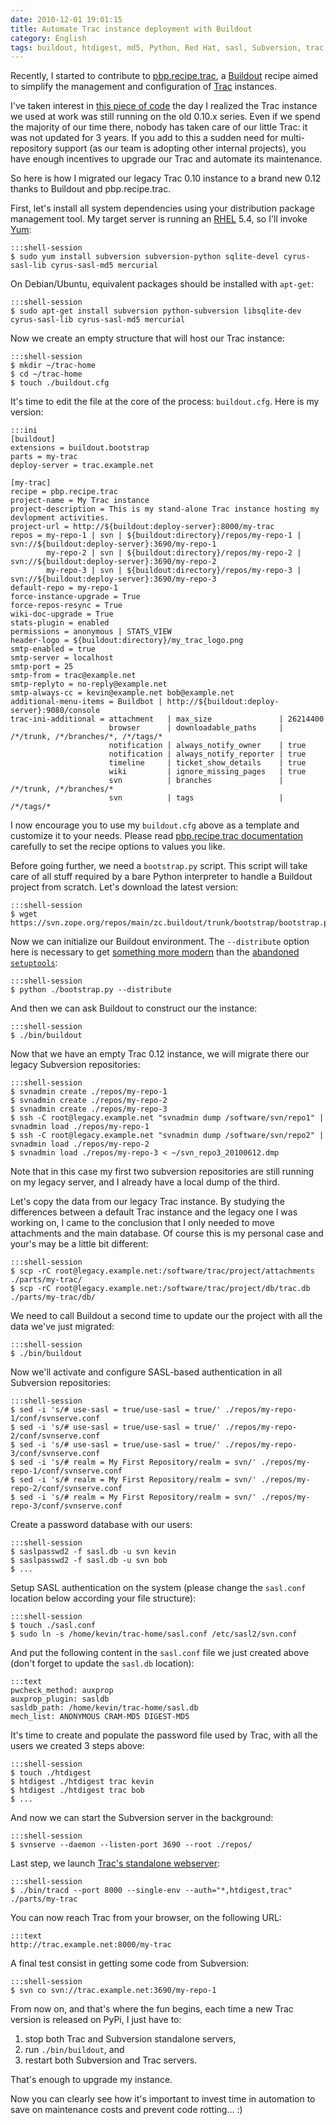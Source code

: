 ```yaml
---
date: 2010-12-01 19:01:15
title: Automate Trac instance deployment with Buildout
category: English
tags: buildout, htdigest, md5, Python, Red Hat, sasl, Subversion, trac, yum, Mercurial, Regular expression
---
```


Recently, I started to contribute to [pbp.recipe.trac](https://pypi.python.org/pypi/pbp.recipe.trac), a [Buildout](https://www.buildout.org) recipe aimed to simplify the management and configuration of [Trac](https://trac.edgewall.org) instances.

I've taken interest in [this piece of code](https://bitbucket.org/tarek/atomisator/src/tip/packages/pbp.recipe.trac/) the day I realized the Trac instance we used at work was still running on the old 0.10.x series. Even if we spend the majority of our time there, nobody has taken care of our little Trac: it was not updated for 3 years. If you add to this a sudden need for multi-repository support (as our team is adopting other internal projects), you have enough incentives to upgrade our Trac and automate its maintenance.

So here is how I migrated our legacy Trac 0.10 instance to a brand new 0.12 thanks to Buildout and pbp.recipe.trac.

First, let's install all system dependencies using your distribution package management tool. My target server is running an [RHEL](https://www.redhat.com/rhel/) 5.4, so I'll invoke [Yum](https://fedoraproject.org/wiki/Tools/yum):

    :::shell-session
    $ sudo yum install subversion subversion-python sqlite-devel cyrus-sasl-lib cyrus-sasl-md5 mercurial

On Debian/Ubuntu, equivalent packages should be installed with `apt-get`:

    :::shell-session
    $ sudo apt-get install subversion python-subversion libsqlite-dev cyrus-sasl-lib cyrus-sasl-md5 mercurial

Now we create an empty structure that will host our Trac instance:

    :::shell-session
    $ mkdir ~/trac-home
    $ cd ~/trac-home
    $ touch ./buildout.cfg

It's time to edit the file at the core of the process: `buildout.cfg`. Here is my version:

    :::ini
    [buildout]
    extensions = buildout.bootstrap
    parts = my-trac
    deploy-server = trac.example.net

    [my-trac]
    recipe = pbp.recipe.trac
    project-name = My Trac instance
    project-description = This is my stand-alone Trac instance hosting my devlopment activities.
    project-url = http://${buildout:deploy-server}:8000/my-trac
    repos = my-repo-1 | svn | ${buildout:directory}/repos/my-repo-1 | svn://${buildout:deploy-server}:3690/my-repo-1
            my-repo-2 | svn | ${buildout:directory}/repos/my-repo-2 | svn://${buildout:deploy-server}:3690/my-repo-2
            my-repo-3 | svn | ${buildout:directory}/repos/my-repo-3 | svn://${buildout:deploy-server}:3690/my-repo-3
    default-repo = my-repo-1
    force-instance-upgrade = True
    force-repos-resync = True
    wiki-doc-upgrade = True
    stats-plugin = enabled
    permissions = anonymous | STATS_VIEW
    header-logo = ${buildout:directory}/my_trac_logo.png
    smtp-enabled = true
    smtp-server = localhost
    smtp-port = 25
    smtp-from = trac@example.net
    smtp-replyto = no-reply@example.net
    smtp-always-cc = kevin@example.net bob@example.net
    additional-menu-items = Buildbot | http://${buildout:deploy-server}:9080/console
    trac-ini-additional = attachment   | max_size               | 26214400
                          browser      | downloadable_paths     | /*/trunk, /*/branches/*, /*/tags/*
                          notification | always_notify_owner    | true
                          notification | always_notify_reporter | true
                          timeline     | ticket_show_details    | true
                          wiki         | ignore_missing_pages   | true
                          svn          | branches               | /*/trunk, /*/branches/*
                          svn          | tags                   | /*/tags/*

I now encourage you to use my `buildout.cfg` above as a template and customize it to your needs. Please read [pbp.recipe.trac documentation](https://pypi.python.org/pypi/pbp.recipe.trac#detailed-documentation) carefully to set the recipe options to values you like.

Before going further, we need a `bootstrap.py` script. This script will take care of all stuff required by a bare Python interpreter to handle a Buildout project from scratch. Let's download the latest version:

    :::shell-session
    $ wget https://svn.zope.org/repos/main/zc.buildout/trunk/bootstrap/bootstrap.py

Now we can initialize our Buildout environment. The `--distribute` option here is necessary to get [something more modern](https://pypi.python.org/pypi/distribute#about-the-fork) than the [abandoned `setuptools`](https://pypi.python.org/pypi/setuptools):

    :::shell-session
    $ python ./bootstrap.py --distribute

And then we can ask Buildout to construct our the instance:

    :::shell-session
    $ ./bin/buildout

Now that we have an empty Trac 0.12 instance, we will migrate there our legacy Subversion repositories:

    :::shell-session
    $ svnadmin create ./repos/my-repo-1
    $ svnadmin create ./repos/my-repo-2
    $ svnadmin create ./repos/my-repo-3
    $ ssh -C root@legacy.example.net "svnadmin dump /software/svn/repo1" | svnadmin load ./repos/my-repo-1
    $ ssh -C root@legacy.example.net "svnadmin dump /software/svn/repo2" | svnadmin load ./repos/my-repo-2
    $ svnadmin load ./repos/my-repo-3 < ~/svn_repo3_20100612.dmp

Note that in this case my first two subversion repositories are still running on my legacy server, and I already have a local dump of the third.

Let's copy the data from our legacy Trac instance. By studying the differences between a default Trac instance and the legacy one I was working on, I came to the conclusion that I only needed to move attachments and the main database. Of course this is my personal case and your's may be a little bit different:

    :::shell-session
    $ scp -rC root@legacy.example.net:/software/trac/project/attachments ./parts/my-trac/
    $ scp -rC root@legacy.example.net:/software/trac/project/db/trac.db  ./parts/my-trac/db/

We need to call Buildout a second time to update our the project with all the data we've just migrated:

    :::shell-session
    $ ./bin/buildout

Now we'll activate and configure SASL-based authentication in all Subversion repositories:

    :::shell-session
    $ sed -i 's/# use-sasl = true/use-sasl = true/' ./repos/my-repo-1/conf/svnserve.conf
    $ sed -i 's/# use-sasl = true/use-sasl = true/' ./repos/my-repo-2/conf/svnserve.conf
    $ sed -i 's/# use-sasl = true/use-sasl = true/' ./repos/my-repo-3/conf/svnserve.conf
    $ sed -i 's/# realm = My First Repository/realm = svn/' ./repos/my-repo-1/conf/svnserve.conf
    $ sed -i 's/# realm = My First Repository/realm = svn/' ./repos/my-repo-2/conf/svnserve.conf
    $ sed -i 's/# realm = My First Repository/realm = svn/' ./repos/my-repo-3/conf/svnserve.conf

Create a password database with our users:

    :::shell-session
    $ saslpasswd2 -f sasl.db -u svn kevin
    $ saslpasswd2 -f sasl.db -u svn bob
    $ ...

Setup SASL authentication on the system (please change the `sasl.conf` location below according your file structure):

    :::shell-session
    $ touch ./sasl.conf
    $ sudo ln -s /home/kevin/trac-home/sasl.conf /etc/sasl2/svn.conf

And put the following content in the `sasl.conf` file we just created above (don't forget to update the `sasl.db` location):

    :::text
    pwcheck_method: auxprop
    auxprop_plugin: sasldb
    sasldb_path: /home/kevin/trac-home/sasl.db
    mech_list: ANONYMOUS CRAM-MD5 DIGEST-MD5

It's time to create and populate the password file used by Trac, with all the users we created 3 steps above:

    :::shell-session
    $ touch ./htdigest
    $ htdigest ./htdigest trac kevin
    $ htdigest ./htdigest trac bob
    $ ...

And now we can start the Subversion server in the background:

    :::shell-session
    $ svnserve --daemon --listen-port 3690 --root ./repos/

Last step, we launch [Trac's standalone webserver](https://trac.edgewall.org/wiki/TracStandalone):

    :::shell-session
    $ ./bin/tracd --port 8000 --single-env --auth="*,htdigest,trac" ./parts/my-trac

You can now reach Trac from your browser, on the following URL:

    :::text
    http://trac.example.net:8000/my-trac

A final test consist in getting some code from Subversion:

    :::shell-session
    $ svn co svn://trac.example.net:3690/my-repo-1

From now on, and that's where the fun begins, each time a new Trac version is released on PyPi, I just have to:

  1. stop both Trac and Subversion standalone servers,
  2. run `./bin/buildout`, and
  3. restart both Subversion and Trac servers.

That's enough to upgrade my instance.

Now you can clearly see how it's important to invest time in automation to save on maintenance costs and prevent code rotting... :)

